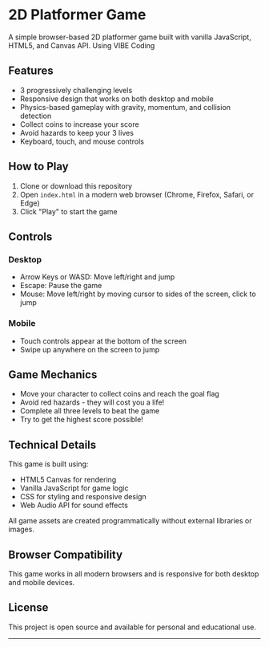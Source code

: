 # 2D Platformer Game

A simple browser-based 2D platformer game built with vanilla JavaScript, HTML5, and Canvas API. Using VIBE Coding

## Features

- 3 progressively challenging levels
- Responsive design that works on both desktop and mobile
- Physics-based gameplay with gravity, momentum, and collision detection
- Collect coins to increase your score
- Avoid hazards to keep your 3 lives
- Keyboard, touch, and mouse controls

## How to Play

1. Clone or download this repository
2. Open `index.html` in a modern web browser (Chrome, Firefox, Safari, or Edge)
3. Click "Play" to start the game

## Controls

### Desktop
- Arrow Keys or WASD: Move left/right and jump
- Escape: Pause the game
- Mouse: Move left/right by moving cursor to sides of the screen, click to jump

### Mobile
- Touch controls appear at the bottom of the screen
- Swipe up anywhere on the screen to jump

## Game Mechanics

- Move your character to collect coins and reach the goal flag
- Avoid red hazards - they will cost you a life!
- Complete all three levels to beat the game
- Try to get the highest score possible!

## Technical Details

This game is built using:
- HTML5 Canvas for rendering
- Vanilla JavaScript for game logic
- CSS for styling and responsive design
- Web Audio API for sound effects

All game assets are created programmatically without external libraries or images.

## Browser Compatibility

This game works in all modern browsers and is responsive for both desktop and mobile devices.

## License

This project is open source and available for personal and educational use.

---

